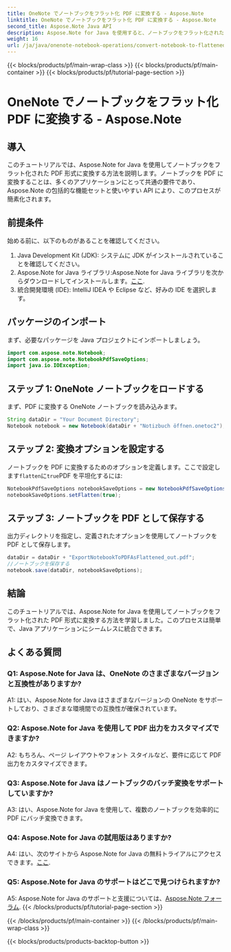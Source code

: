 ```yaml
---
title: OneNote でノートブックをフラット化 PDF に変換する - Aspose.Note
linktitle: OneNote でノートブックをフラット化 PDF に変換する - Aspose.Note
second_title: Aspose.Note Java API
description: Aspose.Note for Java を使用すると、ノートブックをフラット化された PDF に簡単に変換できます。シームレスな統合とカスタマイズのオプションをお楽しみください。
weight: 16
url: /ja/java/onenote-notebook-operations/convert-notebook-to-flattened-pdf/
---
```


{{< blocks/products/pf/main-wrap-class >}}
{{< blocks/products/pf/main-container >}}
{{< blocks/products/pf/tutorial-page-section >}}

# OneNote でノートブックをフラット化 PDF に変換する - Aspose.Note

## 導入

このチュートリアルでは、Aspose.Note for Java を使用してノートブックをフラット化された PDF 形式に変換する方法を説明します。ノートブックを PDF に変換することは、多くのアプリケーションにとって共通の要件であり、Aspose.Note の包括的な機能セットと使いやすい API により、このプロセスが簡素化されます。

## 前提条件

始める前に、以下のものがあることを確認してください。

1. Java Development Kit (JDK): システムに JDK がインストールされていることを確認してください。
2.  Aspose.Note for Java ライブラリ:Aspose.Note for Java ライブラリを次からダウンロードしてインストールします。[ここ](https://releases.aspose.com/note/java/).
3. 統合開発環境 (IDE): IntelliJ IDEA や Eclipse など、好みの IDE を選択します。

## パッケージのインポート

まず、必要なパッケージを Java プロジェクトにインポートしましょう。

```java
import com.aspose.note.Notebook;
import com.aspose.note.NotebookPdfSaveOptions;
import java.io.IOException;
```

## ステップ 1: OneNote ノートブックをロードする

まず、PDF に変換する OneNote ノートブックを読み込みます。

```java
String dataDir = "Your Document Directory";
Notebook notebook = new Notebook(dataDir + "Notizbuch öffnen.onetoc2");
```

## ステップ 2: 変換オプションを設定する

ノートブックを PDF に変換するためのオプションを定義します。ここで設定します`flatten`に`true`PDF を平坦化するには:

```java
NotebookPdfSaveOptions notebookSaveOptions = new NotebookPdfSaveOptions();
notebookSaveOptions.setFlatten(true);
```

## ステップ 3: ノートブックを PDF として保存する

出力ディレクトリを指定し、定義されたオプションを使用してノートブックを PDF として保存します。

```java
dataDir = dataDir + "ExportNotebookToPDFAsFlattened_out.pdf";
//ノートブックを保存する
notebook.save(dataDir, notebookSaveOptions);
```

## 結論

このチュートリアルでは、Aspose.Note for Java を使用してノートブックをフラット化された PDF 形式に変換する方法を学習しました。このプロセスは簡単で、Java アプリケーションにシームレスに統合できます。

## よくある質問

### Q1: Aspose.Note for Java は、OneNote のさまざまなバージョンと互換性がありますか?

A1: はい、Aspose.Note for Java はさまざまなバージョンの OneNote をサポートしており、さまざまな環境間での互換性が確保されています。

### Q2: Aspose.Note for Java を使用して PDF 出力をカスタマイズできますか?

A2: もちろん、ページ レイアウトやフォント スタイルなど、要件に応じて PDF 出力をカスタマイズできます。

### Q3: Aspose.Note for Java はノートブックのバッチ変換をサポートしていますか?

A3: はい、Aspose.Note for Java を使用して、複数のノートブックを効率的に PDF にバッチ変換できます。

### Q4: Aspose.Note for Java の試用版はありますか?

 A4: はい、次のサイトから Aspose.Note for Java の無料トライアルにアクセスできます。[ここ](https://releases.aspose.com/).

### Q5: Aspose.Note for Java のサポートはどこで見つけられますか?

 A5: Aspose.Note for Java のサポートと支援については、[Aspose.Note フォーラム](https://forum.aspose.com/c/note/28).
{{< /blocks/products/pf/tutorial-page-section >}}

{{< /blocks/products/pf/main-container >}}
{{< /blocks/products/pf/main-wrap-class >}}

{{< blocks/products/products-backtop-button >}}
